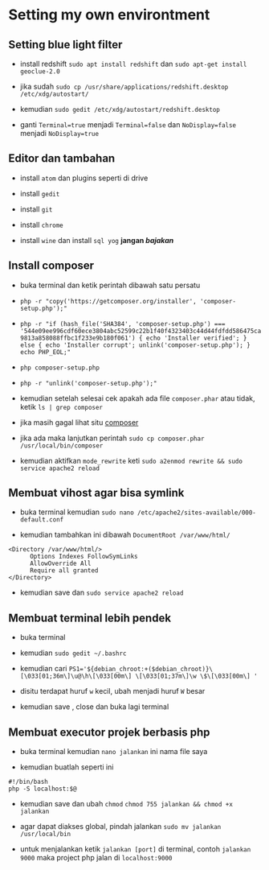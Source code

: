# Setting my own environtment

## Setting blue light filter

- install redshift `sudo apt install redshift` dan `sudo apt-get install geoclue-2.0` 

- jika sudah `sudo cp /usr/share/applications/redshift.desktop /etc/xdg/autostart/`

- kemudian `sudo gedit /etc/xdg/autostart/redshift.desktop`

- ganti `Terminal=true` menjadi `Terminal=false` dan `NoDisplay=false` menjadi `NoDisplay=true`

## Editor dan tambahan

- install `atom` dan plugins seperti di drive

- install `gedit`

- install `git`

- install `chrome`

- install `wine` dan install `sql yog` **jangan _bajakan_**

## Install composer

- buka terminal dan ketik perintah dibawah satu persatu

- `php -r "copy('https://getcomposer.org/installer', 'composer-setup.php');"`

- `php -r "if (hash_file('SHA384', 'composer-setup.php') === '544e09ee996cdf60ece3804abc52599c22b1f40f4323403c44d44fdfdd586475ca9813a858088ffbc1f233e9b180f061') { echo 'Installer verified'; } else { echo 'Installer corrupt'; unlink('composer-setup.php'); } echo PHP_EOL;"`

- `php composer-setup.php`

- `php -r "unlink('composer-setup.php');"`

- kemudian setelah selesai cek apakah ada file `composer.phar` atau tidak, ketik `ls | grep composer`

- jika masih gagal lihat situ [composer](https://getcomposer.org/download/)

- jika ada maka lanjutkan perintah `sudo cp composer.phar /usr/local/bin/composer`

- kemudian aktifkan `mode_rewrite` keti `sudo a2enmod rewrite && sudo service apache2 reload`

## Membuat vihost agar bisa symlink

- buka terminal kemudian `sudo nano /etc/apache2/sites-available/000-default.conf`

- kemudian tambahkan ini dibawah `DocumentRoot /var/www/html/`

```
<Directory /var/www/html/>
      Options Indexes FollowSymLinks
      AllowOverride All
      Require all granted
</Directory>
```
- kemudian save dan `sudo service apache2 reload`

## Membuat terminal lebih pendek

- buka terminal

- kemudian `sudo gedit ~/.bashrc`

- kemudian cari `PS1='${debian_chroot:+($debian_chroot)}\[\033[01;36m\]\u@\h\[\033[00m\] \[\033[01;37m\]\w \$\[\033[00m\] '`

- disitu terdapat huruf `w` kecil, ubah menjadi huruf `W` besar

- kemudian save , close dan buka lagi terminal

## Membuat executor projek berbasis php

- buka terminal kemudian `nano jalankan` ini nama file saya

- kemudian buatlah seperti ini

```
#!/bin/bash
php -S localhost:$@
```

- kemudian save dan ubah `chmod` `chmod 755 jalankan && chmod +x jalankan`

- agar dapat diakses global, pindah jalankan `sudo mv jalankan /usr/local/bin`

- untuk menjalankan ketik `jalankan [port]` di terminal, contoh `jalankan 9000` maka project php jalan di `localhost:9000`
